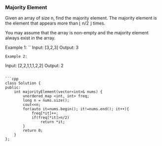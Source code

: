 ### Majority Element

Given an array of size n, find the majority element. The majority element is the element that appears more than ⌊ n/2 ⌋ times.

You may assume that the array is non-empty and the majority element always exist in the array.

Example 1:
``
Input: [3,2,3]
Output: 3
```
Example 2:
```
Input: [2,2,1,1,1,2,2]
Output: 2
```

```cpp
class Solution {
public:
    int majorityElement(vector<int>& nums) {
        unordered_map <int, int> freq;
        long n = nums.size();
        cout<<n;
        for(auto it=nums.begin(); it!=nums.end(); it++){
            freq[*it]++;
            if(freq[*it]>n/2)
                return *it;
        }
        return 0;
    }
};
```
